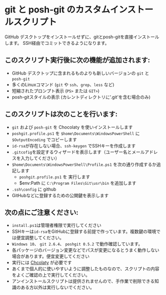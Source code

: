 # git と posh-git のカスタムインストールスクリプト 

GitHub デスクトップをインストールせずに、gitとposh-gitを直接インストールします。
SSH経由でコミットできるようになります。

## このスクリプト実行後に次の機能が追加されます:

- GitHub デスクトップに含まれるものよりも新しいバージョンの `git` と `posh-git`
- 多くのLinuxコマンド (`git` や `ssh`、`grep`、`less` など)
- 短縮されたプロンプト表示 (`PS>` または `GIT>`)
- posh-gitスタイルの表示  (カレントディレクトリに'.git'を含む場合のみ)

## このスクリプトは次のことを行います:

- `git` および `posh-git` を Chocolaty を使いインストールします
- `poshgit.profile.ps1` を `$home\Documents\WindowsPowerShell` に `$OutputEncoding` でコピーします
- `id-rsa`が存在しない場合、`ssh-keygen` でSSHキーを作成します
- `.gitcofig`を設定するウィザードを表示します（ユーザー名とメールアドレスを入力してください）
- `$home\Documents\WindowsPowerShell\Profile.ps1` を次の通り作成するか追記します
	- `poshgit.profile.ps1` を 実行します
	- $env:Path に `C:\Program Files\Git\usr\bin` を追加します 
- `.ssh\config`	に github
- GitHubなどに登録するための公開鍵を表示します

## 次の点にご注意ください:

- `install.ps1`は管理者権限で実行してください
- SSHキーは`id-rsa`をGitHubに登録する前提で作っています。複数鍵の環境では便宜調整してください。
- `Windows 10`、 `git 2.6.4`、 `poshgit 0.5.2` で動作確認しています。
- 各パッケージのバージョン変更などでパスが変更になるとうまく動作しない場合があります。便宜変更してください
- 実行には [Chcolaty](https://chocolatey.org/) が必要です
- あくまで個人的に使いやすいように調整したものなので、スクリプトの内容をよくご確認の上で実行してください。
- アンインストールスクリプトは提供されませんので、手作業で削除できる知識のある方以外は実行しないでください。


